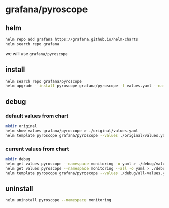 # grafana/pyroscope
## helm
```bash
helm repo add grafana https://grafana.github.io/helm-charts
helm search repo grafana
```
we will use `grafana/pyroscope`

## install
```bash
helm search repo grafana/pyroscope
helm upgrade --install pyroscope grafana/pyroscope -f values.yaml --namespace monitoring --create-namespace
```

## debug

### default values from chart
```bash
mkdir original
helm show values grafana/pyroscope > ./original/values.yaml
helm template pyroscope grafana/pyroscope --values ./original/values.yaml > ./original/rendered.yaml
```

### current values from chart
```bash
mkdir debug
helm get values pyroscope --namespace monitoring -o yaml > ./debug/values.yaml
helm get values pyroscope --namespace monitoring --all -o yaml > ./debug/all-values.yaml
helm template pyroscope grafana/pyroscope --values ./debug/all-values.yaml > ./debug/rendered.yaml
```

## uninstall
```bash
helm uninstall pyroscope --namespace monitoring
```